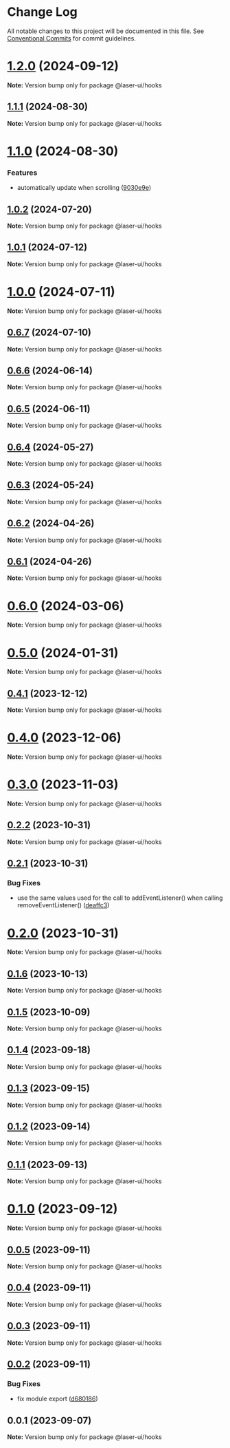 # Change Log

All notable changes to this project will be documented in this file. See [Conventional Commits](https://conventionalcommits.org) for commit guidelines.

# [1.2.0](https://github.com/laser-ui/laser-ui/compare/v1.1.1...v1.2.0) (2024-09-12)

**Note:** Version bump only for package @laser-ui/hooks

## [1.1.1](https://github.com/laser-ui/laser-ui/compare/v1.1.0...v1.1.1) (2024-08-30)

**Note:** Version bump only for package @laser-ui/hooks

# [1.1.0](https://github.com/laser-ui/laser-ui/compare/v1.0.2...v1.1.0) (2024-08-30)

### Features

- automatically update when scrolling ([9030e9e](https://github.com/laser-ui/laser-ui/commit/9030e9e1fa1739bb84f426004eefa6e00d6f2773))

## [1.0.2](https://github.com/laser-ui/laser-ui/compare/v1.0.1...v1.0.2) (2024-07-20)

**Note:** Version bump only for package @laser-ui/hooks

## [1.0.1](https://github.com/laser-ui/laser-ui/compare/v1.0.0...v1.0.1) (2024-07-12)

**Note:** Version bump only for package @laser-ui/hooks

# [1.0.0](https://github.com/laser-ui/laser-ui/compare/v0.6.7...v1.0.0) (2024-07-11)

**Note:** Version bump only for package @laser-ui/hooks

## [0.6.7](https://github.com/laser-ui/laser-ui/compare/v0.6.6...v0.6.7) (2024-07-10)

**Note:** Version bump only for package @laser-ui/hooks

## [0.6.6](https://github.com/laser-ui/laser-ui/compare/v0.6.5...v0.6.6) (2024-06-14)

**Note:** Version bump only for package @laser-ui/hooks

## [0.6.5](https://github.com/laser-ui/laser-ui/compare/v0.6.4...v0.6.5) (2024-06-11)

**Note:** Version bump only for package @laser-ui/hooks

## [0.6.4](https://github.com/laser-ui/laser-ui/compare/v0.6.3...v0.6.4) (2024-05-27)

**Note:** Version bump only for package @laser-ui/hooks

## [0.6.3](https://github.com/laser-ui/laser-ui/compare/v0.6.2...v0.6.3) (2024-05-24)

**Note:** Version bump only for package @laser-ui/hooks

## [0.6.2](https://github.com/laser-ui/laser-ui/compare/v0.6.1...v0.6.2) (2024-04-26)

**Note:** Version bump only for package @laser-ui/hooks

## [0.6.1](https://github.com/laser-ui/laser-ui/compare/v0.6.0...v0.6.1) (2024-04-26)

**Note:** Version bump only for package @laser-ui/hooks

# [0.6.0](https://github.com/laser-ui/laser-ui/compare/v0.5.0...v0.6.0) (2024-03-06)

**Note:** Version bump only for package @laser-ui/hooks

# [0.5.0](https://github.com/laser-ui/laser-ui/compare/v0.4.1...v0.5.0) (2024-01-31)

**Note:** Version bump only for package @laser-ui/hooks

## [0.4.1](https://github.com/laser-ui/laser-ui/compare/v0.4.0...v0.4.1) (2023-12-12)

**Note:** Version bump only for package @laser-ui/hooks

# [0.4.0](https://github.com/laser-ui/laser-ui/compare/v0.3.0...v0.4.0) (2023-12-06)

**Note:** Version bump only for package @laser-ui/hooks

# [0.3.0](https://github.com/laser-ui/laser-ui/compare/v0.2.2...v0.3.0) (2023-11-03)

**Note:** Version bump only for package @laser-ui/hooks

## [0.2.2](https://github.com/laser-ui/laser-ui/compare/v0.2.1...v0.2.2) (2023-10-31)

**Note:** Version bump only for package @laser-ui/hooks

## [0.2.1](https://github.com/laser-ui/laser-ui/compare/v0.2.0...v0.2.1) (2023-10-31)

### Bug Fixes

- use the same values used for the call to addEventListener() when calling removeEventListener() ([deaffc3](https://github.com/laser-ui/laser-ui/commit/deaffc31f60a956ef38085c135ded6ad7b7db2e6))

# [0.2.0](https://github.com/laser-ui/laser-ui/compare/v0.1.6...v0.2.0) (2023-10-31)

**Note:** Version bump only for package @laser-ui/hooks

## [0.1.6](https://github.com/laser-ui/laser-ui/compare/v0.1.5...v0.1.6) (2023-10-13)

**Note:** Version bump only for package @laser-ui/hooks

## [0.1.5](https://github.com/laser-ui/laser-ui/compare/v0.1.4...v0.1.5) (2023-10-09)

**Note:** Version bump only for package @laser-ui/hooks

## [0.1.4](https://github.com/laser-ui/laser-ui/compare/v0.1.3...v0.1.4) (2023-09-18)

**Note:** Version bump only for package @laser-ui/hooks

## [0.1.3](https://github.com/laser-ui/laser-ui/compare/v0.1.2...v0.1.3) (2023-09-15)

**Note:** Version bump only for package @laser-ui/hooks

## [0.1.2](https://github.com/laser-ui/laser-ui/compare/v0.1.1...v0.1.2) (2023-09-14)

**Note:** Version bump only for package @laser-ui/hooks

## [0.1.1](https://github.com/laser-ui/laser-ui/compare/v0.1.0...v0.1.1) (2023-09-13)

**Note:** Version bump only for package @laser-ui/hooks

# [0.1.0](https://github.com/laser-ui/laser-ui/compare/v0.0.5...v0.1.0) (2023-09-12)

**Note:** Version bump only for package @laser-ui/hooks

## [0.0.5](https://github.com/laser-ui/laser-ui/compare/v0.0.4...v0.0.5) (2023-09-11)

**Note:** Version bump only for package @laser-ui/hooks

## [0.0.4](https://github.com/laser-ui/laser-ui/compare/v0.0.3...v0.0.4) (2023-09-11)

**Note:** Version bump only for package @laser-ui/hooks

## [0.0.3](https://github.com/laser-ui/laser-ui/compare/v0.0.2...v0.0.3) (2023-09-11)

**Note:** Version bump only for package @laser-ui/hooks

## [0.0.2](https://github.com/laser-ui/laser-ui/compare/v0.0.1...v0.0.2) (2023-09-11)

### Bug Fixes

- fix module export ([d680186](https://github.com/laser-ui/laser-ui/commit/d68018638b7521cb266e778a59444424f83502a6))

## 0.0.1 (2023-09-07)

**Note:** Version bump only for package @laser-ui/hooks
